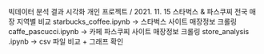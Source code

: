 빅데이터 분석 결과 시각화 개인 프로젝트 / 2021. 11. 15
스타벅스 & 파스쿠찌 전국 매장 지역별 비교 
starbucks_coffee.ipynb  -> 스타벅스 사이트 매장정보 크롤링 
caffe_pascucci.ipynb -> 카페 파스쿠찌 사이트 매장정보 크롤링
store_analysis .ipynb -> csv 파일 비교 + 그래프 확인
